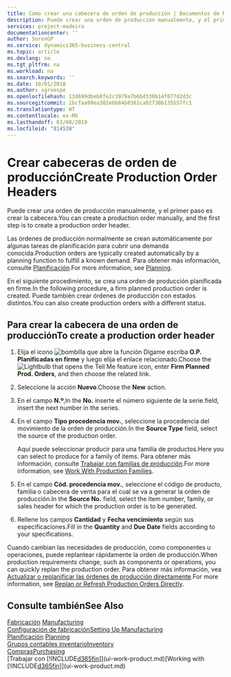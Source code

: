 ```yaml
---
title: Como crear una cabecera de orden de producción | Documentos de Microsoft
description: Puede crear una orden de producción manualmente, y el primer paso es crear la cabecera.
services: project-madeira
documentationcenter: ''
author: SorenGP
ms.service: dynamics365-business-central
ms.topic: article
ms.devlang: na
ms.tgt_pltfrm: na
ms.workload: na
ms.search.keywords: ''
ms.date: 10/01/2018
ms.author: sgroespe
ms.openlocfilehash: 13d699dbeb8fe2c3979a7b6bd330b14f077d2d3c
ms.sourcegitcommit: 1bcfaa99ea302e6b84b8361ca02730b135557fc1
ms.translationtype: HT
ms.contentlocale: es-MX
ms.lasthandoff: 03/08/2019
ms.locfileid: "814538"
---
```

# <a name="create-production-order-headers"></a><span data-ttu-id="1e404-103">Crear cabeceras de orden de producción</span><span class="sxs-lookup"><span data-stu-id="1e404-103">Create Production Order Headers</span></span>
<span data-ttu-id="1e404-104">Puede crear una orden de producción manualmente, y el primer paso es crear la cabecera.</span><span class="sxs-lookup"><span data-stu-id="1e404-104">You can create a production order manually, and the first step is to create a production order header.</span></span>

<span data-ttu-id="1e404-105">Las órdenes de producción normalmente se crean automáticamente por algunas tareas de planificación para cubrir una demanda conocida.</span><span class="sxs-lookup"><span data-stu-id="1e404-105">Production orders are typically created automatically by a planning function to fulfill a known demand.</span></span> <span data-ttu-id="1e404-106">Para obtener más información, consulte [Planificación](production-planning.md).</span><span class="sxs-lookup"><span data-stu-id="1e404-106">For more information, see [Planning](production-planning.md).</span></span>   

<span data-ttu-id="1e404-107">En el siguiente procedimiento, se crea una orden de producción planificada en firme.</span><span class="sxs-lookup"><span data-stu-id="1e404-107">In the following procedure, a firm planned production order is created.</span></span> <span data-ttu-id="1e404-108">Puede también crear órdenes de producción con estados distintos.</span><span class="sxs-lookup"><span data-stu-id="1e404-108">You can also create production orders with a different status.</span></span>  

## <a name="to-create-a-production-order-header"></a><span data-ttu-id="1e404-109">Para crear la cabecera de una orden de producción</span><span class="sxs-lookup"><span data-stu-id="1e404-109">To create a production order header</span></span>  
1.  <span data-ttu-id="1e404-110">Elija el icono ![bombilla que abre la función Dígame](media/ui-search/search_small.png "Dígame que desea hacer") escriba **O.P. Planificadas en firme** y luego elija el enlace relacionado.</span><span class="sxs-lookup"><span data-stu-id="1e404-110">Choose the ![Lightbulb that opens the Tell Me feature](media/ui-search/search_small.png "Tell me what you want to do") icon, enter **Firm Planned Prod. Orders**, and then choose the related link.</span></span>  
2.  <span data-ttu-id="1e404-111">Seleccione la acción **Nuevo**.</span><span class="sxs-lookup"><span data-stu-id="1e404-111">Choose the **New** action.</span></span>  
3.  <span data-ttu-id="1e404-112">En el campo **N.º**,</span><span class="sxs-lookup"><span data-stu-id="1e404-112">In the **No.**</span></span> <span data-ttu-id="1e404-113">inserte el número siguiente de la serie.</span><span class="sxs-lookup"><span data-stu-id="1e404-113">field, insert the next number in the series.</span></span>  
4.  <span data-ttu-id="1e404-114">En el campo **Tipo procedencia mov.**, seleccione la procedencia del movimiento de la orden de producción.</span><span class="sxs-lookup"><span data-stu-id="1e404-114">In the **Source Type** field, select the source of the production order.</span></span>

    <span data-ttu-id="1e404-115">Aquí puede seleccionar producir para una familia de productos.</span><span class="sxs-lookup"><span data-stu-id="1e404-115">Here you can select to produce for a family of items.</span></span> <span data-ttu-id="1e404-116">Para obtener más información, consulte [Trabajar con familias de producción](production-how-work-family.md).</span><span class="sxs-lookup"><span data-stu-id="1e404-116">For more information, see [Work With Production Families](production-how-work-family.md).</span></span>
5.  <span data-ttu-id="1e404-117">En el campo **Cód. procedencia mov.**, seleccione el código de producto, familia o cabecera de venta para el cual se va a generar la orden de producción.</span><span class="sxs-lookup"><span data-stu-id="1e404-117">In the **Source No.** field, select the item number, family, or sales header for which the production order is to be generated.</span></span>  
6.  <span data-ttu-id="1e404-118">Rellene los campos **Cantidad** y **Fecha vencimiento** según sus especificaciones.</span><span class="sxs-lookup"><span data-stu-id="1e404-118">Fill in the **Quantity** and **Due Date** fields according to your specifications.</span></span>  

<span data-ttu-id="1e404-119">Cuando cambian las necesidades de producción, como componentes u operaciones, puede replantear rápidamente la orden de producción.</span><span class="sxs-lookup"><span data-stu-id="1e404-119">When production requirements change, such as components or operations, you can quickly replan the production order.</span></span> <span data-ttu-id="1e404-120">Para obtener más información, vea [Actualizar o replanificar las órdenes de producción directamente](production-how-to-replan-refresh-production-orders.md).</span><span class="sxs-lookup"><span data-stu-id="1e404-120">For more information, see [Replan or Refresh Production Orders Directly](production-how-to-replan-refresh-production-orders.md).</span></span> 

## <a name="see-also"></a><span data-ttu-id="1e404-121">Consulte también</span><span class="sxs-lookup"><span data-stu-id="1e404-121">See Also</span></span>  
<span data-ttu-id="1e404-122">[Fabricación](production-manage-manufacturing.md)  </span><span class="sxs-lookup"><span data-stu-id="1e404-122">[Manufacturing](production-manage-manufacturing.md)  </span></span>  
[<span data-ttu-id="1e404-123">Configuración de fabricación</span><span class="sxs-lookup"><span data-stu-id="1e404-123">Setting Up Manufacturing</span></span>](production-configure-production-processes.md)  
<span data-ttu-id="1e404-124">[Planificación](production-planning.md)    </span><span class="sxs-lookup"><span data-stu-id="1e404-124">[Planning](production-planning.md)    </span></span>  
[<span data-ttu-id="1e404-125">Grupos contables inventario</span><span class="sxs-lookup"><span data-stu-id="1e404-125">Inventory</span></span>](inventory-manage-inventory.md)  
[<span data-ttu-id="1e404-126">Compras</span><span class="sxs-lookup"><span data-stu-id="1e404-126">Purchasing</span></span>](purchasing-manage-purchasing.md)  
<span data-ttu-id="1e404-127">[Trabajar con [!INCLUDE[d365fin](includes/d365fin_md.md)]](ui-work-product.md)</span><span class="sxs-lookup"><span data-stu-id="1e404-127">[Working with [!INCLUDE[d365fin](includes/d365fin_md.md)]](ui-work-product.md)</span></span>
